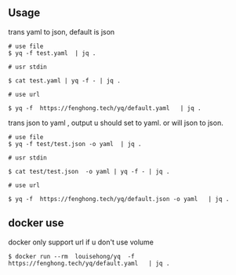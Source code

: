 ## Usage

trans yaml to json, default is json

```
# use file
$ yq -f test.yaml  | jq .

# usr stdin

$ cat test.yaml | yq -f - | jq .

# use url

$ yq -f  https://fenghong.tech/yq/default.yaml   | jq .
```

trans json to yaml , output u should set to yaml. or will json to json.

```
# use file
$ yq -f test/test.json -o yaml  | jq .

# usr stdin

$ cat test/test.json  -o yaml | yq -f - | jq .

# use url

$ yq -f  https://fenghong.tech/yq/default.json -o yaml   | jq .
```

## docker use

docker only support url if u don't use volume
 
```
$ docker run --rm  louisehong/yq  -f https://fenghong.tech/yq/default.yaml   | jq .
```